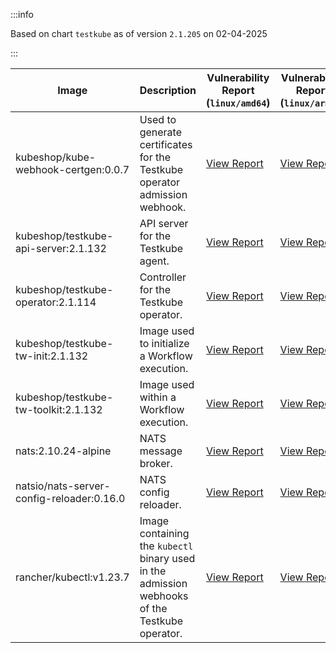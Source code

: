 :::info

Based on chart `testkube` as of version `2.1.205` on 02-04-2025

:::

| Image | Description | Vulnerability Report (`linux/amd64`) | Vulnerability Report (`linux/arm64`) | Docker Image |
|-------|-------------|----------------------------------------|----------------------------------------|--------------|
| kubeshop/kube-webhook-certgen:0.0.7 | Used to generate certificates for the Testkube operator admission webhook. | [View Report](./kube-webhook-certgen-0.0.7_linux_amd64.md) | [View Report](./kube-webhook-certgen-0.0.7_linux_arm64.md) | [View Image](https://hub.docker.com/layers/kubeshop/kube-webhook-certgen/0.0.7/images/sha256-99c5ac7ef7cf17b180a3ae9d11144120ff203017d6bd805dc95ab2648a5a6e7e?context=explore) |
| kubeshop/testkube-api-server:2.1.132 | API server for the Testkube agent. | [View Report](./testkube-api-server-2.1.132_linux_amd64.md) | [View Report](./testkube-api-server-2.1.132_linux_arm64.md) | [View Image](https://hub.docker.com/layers/kubeshop/testkube-api-server/2.1.132/images/sha256-6e8a843b7ca6ccaec56176211fbff719ae000721840dbe80b3135b3e1879c573?context=explore) |
| kubeshop/testkube-operator:2.1.114 | Controller for the Testkube operator. | [View Report](./testkube-operator-2.1.114_linux_amd64.md) | [View Report](./testkube-operator-2.1.114_linux_arm64.md) | [View Image](https://hub.docker.com/layers/kubeshop/testkube-operator/2.1.114/images/sha256-991e29661ac75736b10a7ec5a1dc37076c0c1e21195c2e1fe0df6ed8a0d39964?context=explore) |
| kubeshop/testkube-tw-init:2.1.132 | Image used to initialize a Workflow execution. | [View Report](./testkube-tw-init-2.1.132_linux_amd64.md) | [View Report](./testkube-tw-init-2.1.132_linux_arm64.md) | [View Image](https://hub.docker.com/layers/kubeshop/testkube-tw-init/2.1.132/images/sha256-aedbef63f268fc0b4f61111b6b177bc8ceda88a06b8069b8ba91177f14b1985c?context=explore) |
| kubeshop/testkube-tw-toolkit:2.1.132 | Image used within a Workflow execution. | [View Report](./testkube-tw-toolkit-2.1.132_linux_amd64.md) | [View Report](./testkube-tw-toolkit-2.1.132_linux_arm64.md) | [View Image](https://hub.docker.com/layers/kubeshop/testkube-tw-toolkit/2.1.132/images/sha256-4e53023eae64c3256ece656283c36c188faf46473bcb5d065ecd9174467f1c3a?context=explore) |
| nats:2.10.24-alpine | NATS message broker. | [View Report](./nats-2.10.24-alpine_linux_amd64.md) | [View Report](./nats-2.10.24-alpine_linux_arm64.md) | [View Image](https://hub.docker.com/layers/library/nats/2.10.24-alpine/images/sha256-d13ec5ce79a02e1be937820dd36db611e25bd0c08cd9947fa9a5d52a56bf91fc?context=explore) |
| natsio/nats-server-config-reloader:0.16.0 | NATS config reloader. | [View Report](./nats-server-config-reloader-0.16.0_linux_amd64.md) | [View Report](./nats-server-config-reloader-0.16.0_linux_arm64.md) | [View Image](https://hub.docker.com/layers/natsio/nats-server-config-reloader/0.16.0/images/sha256-6e1f185d0f39fdf6032872bd20f1ce134d4e18c923d55f7cf93d40afcf6a8ffe?context=explore) |
| rancher/kubectl:v1.23.7 | Image containing the `kubectl` binary used in the admission webhooks of the Testkube operator. | [View Report](./kubectl-v1.23.7_linux_amd64.md) | [View Report](./kubectl-v1.23.7_linux_arm64.md) | [View Image](https://hub.docker.com/layers/rancher/kubectl/v1.23.7/images/sha256-139cffe27d95d9b3cdeb782a7456cf5eb6a2d18b7a90b85a2c0bde4ff295bae8?context=explore) |
